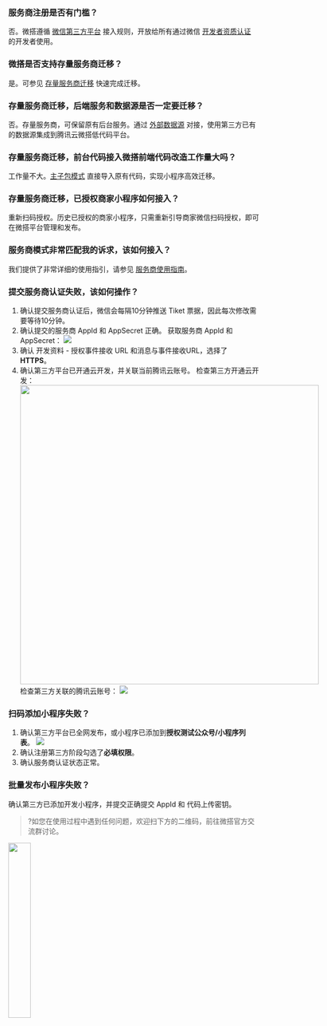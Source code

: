 ### 服务商注册是否有门槛？
否。微搭遵循 [微信第三方平台](https://developers.weixin.qq.com/doc/oplatform/Third-party_Platforms/2.0/product/Third_party_platform_appid.html) 接入规则，开放给所有通过微信 [开发者资质认证](https://kf.qq.com/faq/170824URbmau170824r2uY7j.html) 的开发者使用。

### 微搭是否支持存量服务商迁移？
是。可参见 [存量服务商迁移](https://cloud.tencent.com/document/product/1301/57326) 快速完成迁移。

### 存量服务商迁移，后端服务和数据源是否一定要迁移？
否。存量服务商，可保留原有后台服务。通过 [外部数据源](https://docs.cloudbase.net/lowcode/datasource/intro.html) 对接，使用第三方已有的数据源集成到腾讯云微搭低代码平台。

### 存量服务商迁移，前台代码接入微搭前端代码改造工作量大吗？
工作量不大。[主子包模式](https://cloud.tencent.com/document/product/1301/55842) 直接导入原有代码，实现小程序高效迁移。

### 存量服务商迁移，已授权商家小程序如何接入？
重新扫码授权。历史已授权的商家小程序，只需重新引导商家微信扫码授权，即可在微搭平台管理和发布。

### 服务商模式非常匹配我的诉求，该如何接入？
我们提供了非常详细的使用指引，请参见 [服务商使用指南](https://cloud.tencent.com/document/product/1301/57325)。

[](id:registerAppfail)
### 提交服务商认证失败，该如何操作？
1. 确认提交服务商认证后，微信会每隔10分钟推送 Tiket 票据，因此每次修改需要等待10分钟。
2. 确认提交的服务商 AppId 和 AppSecret 正确。
获取服务商 AppId 和 AppSecret：
![](https://main.qcloudimg.com/raw/27ff9da257b860132365bb2aedb10266.png)
3. 确认 开发资料 - 授权事件接收 URL 和消息与事件接收URL，选择了 **HTTPS**。
4. 确认第三方平台已开通云开发，并关联当前腾讯云账号。
检查第三方开通云开发：
<img style="width:600px; max-width: inherit;" src="https://qcloudimg.tencent-cloud.cn/raw/b464126de0abc7e8a0083b7e40e47294.png" /><br>
检查第三方关联的腾讯云账号：
![](https://qcloudimg.tencent-cloud.cn/raw/94212f28f6243dfb17111e9ac2a451ab.png)

[](id:addAppfail)
### 扫码添加小程序失败？
1. 确认第三方平台已全网发布，或小程序已添加到**授权测试公众号/小程序列表**。
![](https://qcloudimg.tencent-cloud.cn/raw/b693e0f9f608b0b16ec502acb4b206b0.png)
2. 确认注册第三方阶段勾选了**必填权限**。
3. 确认服务商认证状态正常。

[](id:releaseAppfail)
### 批量发布小程序失败？
确认第三方已添加开发小程序，并提交正确提交 AppId 和 代码上传密钥。
>?如您在使用过程中遇到任何问题，欢迎扫下方的二维码，前往微搭官方交流群讨论。
<img style = "width:30%;" src ="https://main.qcloudimg.com/raw/12c24bc01a69c913526247a32d656304.png">

